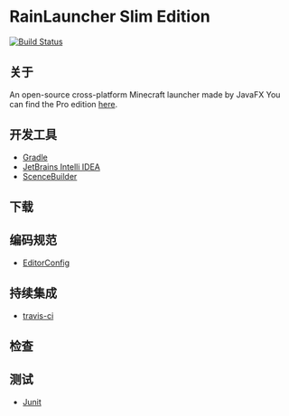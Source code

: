 # RainLauncher Slim Edition
[![Build Status](https://travis-ci.org/RainMC/RainLauncher.svg?branch=master)](https://travis-ci.org/RainMC/RainLauncher)

## 关于
An open-source cross-platform Minecraft launcher made by JavaFX
You can find the Pro edition [here]().

## 开发工具

- [Gradle](http://gradle.org/)
- [JetBrains Intelli IDEA](https://www.jetbrains.com/idea/)
- [ScenceBuilder](http://gluonhq.com/labs/scene-builder/)

## 下载

## 编码规范

- [EditorConfig](http://editorconfig.org/)

## 持续集成
- [travis-ci](https://travis-ci.org/RainMC/RainLauncher)

## 检查

## 测试
- [Junit]()



